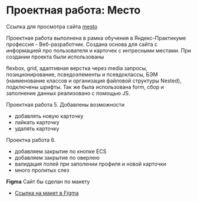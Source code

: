 # Проектная работа: Место
Ссылка для просмотра сайта [mesto](https://sigyre.github.io/mesto/)

Проектная работа выполнена в рамка обучения в Яндекс-Практикуме профессия - Веб-разработчик. 
Создана основа для сайта с информацией про пользователя и карточек с интресными местами. При создании проекта были использованы

flexbox, grid, адаптивная верстка через media запросы, позиционирование, псведоэлементы и псевдоклассы, БЭМ (наименование классов и организация файловой структуры Nested), подключены шрифты. Так же была использована form, сбор и заполнение данных реализовано с помощью JS.

Проектная работа 5.
Добавлены возможности
- добавлять новую карточку
- лайкать карточку
- удалять карточку

Проектна работа 6.
- добавляем закрытие по кнопке ECS
- добавляем закрытие по оверлею
- валидация полей при заполении профиля и новой карточки
- много пролитых слез


**Figma**
Сайт бы сделан по макету
* [Ссылка на макет в Figma](https://www.figma.com/file/bjyvbKKJN2naO0ucURl2Z0/JavaScript.-Sprint-5?node-id=0%3A1)

